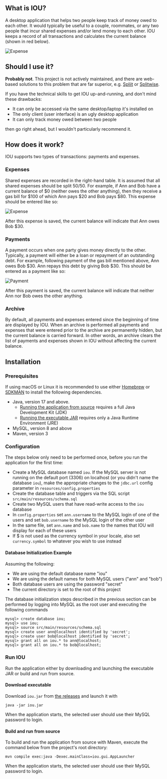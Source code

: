 ## What is IOU?
A desktop application that helps two people keep track of money owed to each other. It would typically be
useful to a couple, roommates, or any two people that incur shared expenses and/or lend money to each other. IOU
keeps a record of all transactions and calculates the current balance (shown in red below).

![Expense](docs/screenshot.png)

## Should I use it?
**Probably not**. This project is not actively maintained, and there are web-based solutions to this problem that are far superior, e.g. [Spliit](https://spliit.app) or [Splitwise](https://www.splitwise.com).

If you have the technical skills to get IOU up-and-running, and don't mind these drawbacks:

- It can only be accessed via the same desktop/laptop it's installed on
- The only client (user interface) is an ugly desktop application
- It can only track money owed between two people

then go right ahead, but I wouldn't particularly recommend it.

## How does it work?
IOU supports two types of transactions: payments and expenses.

### Expenses
Shared expenses are recorded in the right-hand table. It is assumed that all shared expenses should be
split 50/50. For example, if Ann and Bob have a current balance of $0 (neither owes the other anything), then they
receive a gas bill for $100 of which Ann pays $20 and Bob pays $80. This expense should be entered like so:

![Expense](docs/expense.png)

After this expense is saved, the current balance will indicate that Ann owes Bob $30.

### Payments

A payment occurs when one party gives money directly to the other. Typically, a payment will either be a loan or repayment
of an outstanding debt. For example, following payment of the gas bill mentioned above, Ann owes Bob $30. Ann repays this
debt by giving Bob $30. This should be entered as a payment like so:

![Payment](docs/payment.png)

After this payment is saved, the current balance will indicate that neither Ann nor Bob owes the other anything.

### Archive

By default, all payments and expenses entered since the beginning of time are displayed by IOU. When an archive
is performed all payments and expenses that were entered prior to the archive are permanently hidden, but the current
balance is carried forward. In other words, an archive clears the list of payments and expenses shown in IOU without
affecting the current balance.

## Installation

### Prerequisites
If using macOS or Linux it is recommended to use either [Homebrew](https://brew.sh/) or [SDKMAN](https://sdkman.io/) 
to install the following dependencies.

* Java, version 17 and above.
  * [Running the application from source](#build-and-run-from-source) requires a full Java Development Kit (JDK)
  * [Running the executable JAR](#download-executable) requires only a Java Runtime Environment (JRE)
* MySQL, version 8 and above
* Maven, version 3

### Configuration

The steps below only need to be performed once, before you run the application for the first time:

* Create a MySQL database named `iou`. If the MySQL server is not running on the default port (3306) on localhost
(or you didn't name the database `iou`), make the appropriate changes to the `jdbc.url` config parameter in `resources/config.properties`
* Create the database table and triggers via the SQL script `src/main/resources/schema.sql`
* Create two MySQL users that have read-write access to the `iou` database
* In `config.properties` set `ann.username` to the MySQL login of one of the users and set `bob.username` to the
MySQL login of the other user
* In the same file, set `ann.name` and `bob.name` to the names that IOU will display for each of these users
* If $ is not used as the currency symbol in your locale, also set `currency.symbol` to whatever you wish to use instead 

#### Database Initialization Example

Assuming the following:
* We are using the default database name "iou"
* We are using the default names for both MySQL users ("ann" and "bob")
* Both database users are using the password "secret"
* The current directory is set to the root of this project

The database initialization steps described in the previous section can be performed
by logging into MySQL as the root user and executing the following commands

```
mysql> create database iou;
mysql> use iou;
mysql> source src/main/resources/schema.sql
mysql> create user ann@localhost identified by 'secret';
mysql> create user bob@localhost identified by 'secret';
mysql> grant all on iou.* to ann@localhost;
mysql> grant all on iou.* to bob@localhost;
```

### Run IOU
Run the application either by downloading and launching the executable JAR or build and run from source.

#### Download executable
Download `iou.jar` from [the releases](https://github.com/donalmurtagh/iou/releases) and launch it with
```
java -jar iou.jar
```
When the application starts, the selected user should use their MySQL password to login.

#### Build and run from source
To build and run the application from source with Maven, execute the command below from the project's root directory:
```
mvn compile exec:java -Dexec.mainClass=iou.gui.AppLauncher
```
When the application starts, the selected user should use their MySQL password to login.
